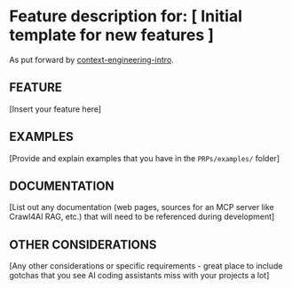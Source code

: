 # Feature description for: [ Initial template for new features ]

As put forward by [context-engineering-intro](https://github.com/qte77/context-engineering-intro).

## FEATURE

[Insert your feature here]

## EXAMPLES

[Provide and explain examples that you have in the `PRPs/examples/` folder]

## DOCUMENTATION

[List out any documentation (web pages, sources for an MCP server like Crawl4AI RAG, etc.) that will need to be referenced during development]

## OTHER CONSIDERATIONS

[Any other considerations or specific requirements - great place to include gotchas that you see AI coding assistants miss with your projects a lot]
